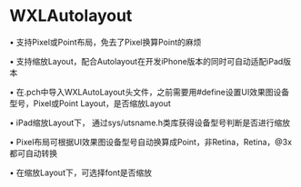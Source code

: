 # WXLAutolayout
•	支持Pixel或Point布局，免去了Pixel换算Point的麻烦

•	支持缩放Layout，配合Autolayout在开发iPhone版本的同时可自动适配iPad版本

•	在.pch中导入WXLAutoLayout头文件，之前需要用#define设置UI效果图设备型号，Pixel或Point Layout，是否缩放Layout

•	iPad缩放Layout下， 通过sys/utsname.h类库获得设备型号判断是否进行缩放

•	Pixel布局可根据UI效果图设备型号自动换算成Point，非Retina，Retina，@3x都可自动转换

•	在缩放Layout下，可选择font是否缩放 

